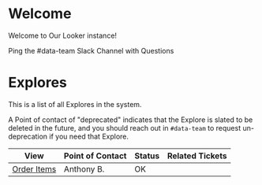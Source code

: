 # Welcome

Welcome to Our Looker instance!

Ping the #data-team Slack Channel with Questions

# Explores

This is a list of all Explores in the system.

A Point of contact of "deprecated" indicates that the Explore is slated to be
deleted in the future, and you should reach out in `#data-team` to request
un-deprecation if you need that Explore.

| View | Point of Contact | Status | Related Tickets |
| ---- | ---------- | ------ | --------------- |
| [Order Items](/explore/the_look_anthonybillet/order_items) | Anthony B. | OK | |
